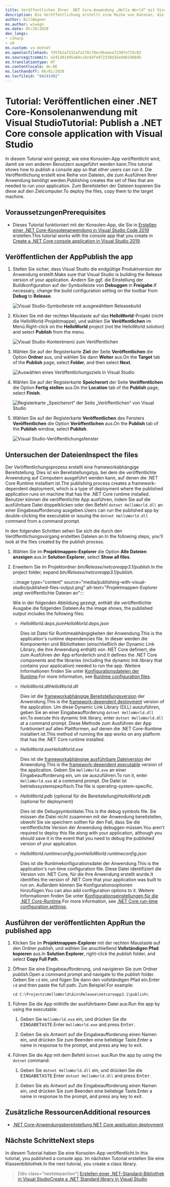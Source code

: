 ```yaml
---
title: Veröffentlichen Ihrer .NET Core-Anwendung „Hello World“ mit Visual Studio
description: Die Veröffentlichung erstellt eine Reihe von Dateien, die zum Ausführen Ihrer .NET Core-Anwendung benötigt werden.
author: BillWagner
ms.author: wiwagn
ms.date: 05/20/2020
dev_langs:
- csharp
- vb
ms.custom: vs-dotnet
ms.openlocfilehash: 745fb2af332afa278c78ec9baeea7230fe725c02
ms.sourcegitcommit: a241301495a84cc8c64fe972330d16edd619868b
ms.translationtype: HT
ms.contentlocale: de-DE
ms.lasthandoff: 06/01/2020
ms.locfileid: "84241492"
---
```

# <a name="tutorial-publish-a-net-core-console-application-with-visual-studio"></a><span data-ttu-id="7b1e5-103">Tutorial: Veröffentlichen einer .NET Core-Konsolenanwendung mit Visual Studio</span><span class="sxs-lookup"><span data-stu-id="7b1e5-103">Tutorial: Publish a .NET Core console application with Visual Studio</span></span>

<span data-ttu-id="7b1e5-104">In diesem Tutorial wird gezeigt, wie eine Konsolen-App veröffentlicht wird, damit sie von anderen Benutzern ausgeführt werden kann.</span><span class="sxs-lookup"><span data-stu-id="7b1e5-104">This tutorial shows how to publish a console app so that other users can run it.</span></span> <span data-ttu-id="7b1e5-105">Die Veröffentlichung erstellt eine Reihe von Dateien, die zum Ausführen Ihrer Anwendung benötigt werden.</span><span class="sxs-lookup"><span data-stu-id="7b1e5-105">Publishing creates the set of files that are needed to run your application.</span></span> <span data-ttu-id="7b1e5-106">Zum Bereitstellen der Dateien kopieren Sie diese auf den Zielcomputer.</span><span class="sxs-lookup"><span data-stu-id="7b1e5-106">To deploy the files, copy them to the target machine.</span></span>

## <a name="prerequisites"></a><span data-ttu-id="7b1e5-107">Voraussetzungen</span><span class="sxs-lookup"><span data-stu-id="7b1e5-107">Prerequisites</span></span>

- <span data-ttu-id="7b1e5-108">Dieses Tutorial funktioniert mit der Konsolen-App, die Sie in [Erstellen einer .NET Core-Konsolenanwendung in Visual Studio Code 2019](with-visual-studio.md) erstellen.</span><span class="sxs-lookup"><span data-stu-id="7b1e5-108">This tutorial works with the console app that you create in [Create a .NET Core console application in Visual Studio 2019](with-visual-studio.md).</span></span>

## <a name="publish-the-app"></a><span data-ttu-id="7b1e5-109">Veröffentlichen der App</span><span class="sxs-lookup"><span data-stu-id="7b1e5-109">Publish the app</span></span>

1. <span data-ttu-id="7b1e5-110">Stellen Sie sicher, dass Visual Studio die endgültige Produktversion der Anwendung erstellt.</span><span class="sxs-lookup"><span data-stu-id="7b1e5-110">Make sure that Visual Studio is building the Release version of your application.</span></span> <span data-ttu-id="7b1e5-111">Ändern Sie ggf. die Einstellung der Buildkonfiguration auf der Symbolleiste von **Debuggen** in **Freigabe**.</span><span class="sxs-lookup"><span data-stu-id="7b1e5-111">If necessary, change the build configuration setting on the toolbar from **Debug** to **Release**.</span></span>

   ![Visual Studio-Symbolleiste mit ausgewähltem Releasebuild](media/publishing-with-visual-studio/visual-studio-toolbar-release.png)

1. <span data-ttu-id="7b1e5-113">Klicken Sie mit der rechten Maustaste auf das **HelloWorld**-Projekt (nicht die HelloWorld-Projektmappe), und wählen Sie **Veröffentlichen** im Menü.</span><span class="sxs-lookup"><span data-stu-id="7b1e5-113">Right-click on the **HelloWorld** project (not the HelloWorld solution) and select **Publish** from the menu.</span></span>

   ![Visual Studio-Kontextmenü zum Veröffentlichen](media/publishing-with-visual-studio/publish-context-menu.png)

1. <span data-ttu-id="7b1e5-115">Wählen Sie auf der Registerkarte **Ziel** der Seite **Veröffentlichen** die Option **Ordner** aus, und wählen Sie dann **Weiter** aus.</span><span class="sxs-lookup"><span data-stu-id="7b1e5-115">On the **Target** tab of the **Publish** page, select **Folder**, and then select **Next**.</span></span>

   ![Auswählen eines Veröffentlichungsziels in Visual Studio](media/publishing-with-visual-studio/pick-publish-target.png)

1. <span data-ttu-id="7b1e5-117">Wählen Sie auf der Registerkarte **Speicherort** der Seite **Veröffentlichen** die Option **Fertig stellen** aus.</span><span class="sxs-lookup"><span data-stu-id="7b1e5-117">On the **Location** tab of the **Publish** page, select **Finish**.</span></span>

   ![Registerkarte „Speicherort“ der Seite „Veröffentlichen“ von Visual Studio](media/publishing-with-visual-studio/publish-page-loc-tab.png)

1. <span data-ttu-id="7b1e5-119">Wählen Sie auf der Registerkarte **Veröffentlichen** des Fensters **Veröffentlichen** die Option **Veröffentlichen** aus.</span><span class="sxs-lookup"><span data-stu-id="7b1e5-119">On the **Publish** tab of the **Publish** window, select **Publish**.</span></span>

   ![Visual Studio-Veröffentlichungsfenster](media/publishing-with-visual-studio/publish-page.png)

## <a name="inspect-the-files"></a><span data-ttu-id="7b1e5-121">Untersuchen der Dateien</span><span class="sxs-lookup"><span data-stu-id="7b1e5-121">Inspect the files</span></span>

<span data-ttu-id="7b1e5-122">Der Veröffentlichungsprozess erstellt eine frameworkabhängige Bereitstellung. Dies ist ein Bereitstellungstyp, bei dem die veröffentlichte Anwendung auf Computern ausgeführt werden kann, auf denen die .NET Core Runtime installiert ist.</span><span class="sxs-lookup"><span data-stu-id="7b1e5-122">The publishing process creates a framework-dependent deployment, which is a type of deployment where the published application runs on machine that has the .NET Core runtime installed.</span></span> <span data-ttu-id="7b1e5-123">Benutzer können die veröffentlichte App ausführen, indem Sie auf die ausführbare Datei doppelklicken oder den Befehl `dotnet HelloWorld.dll` an einer Eingabeaufforderung ausgeben.</span><span class="sxs-lookup"><span data-stu-id="7b1e5-123">Users can run the published app by double-clicking the executable or issuing the `dotnet HelloWorld.dll` command from a command prompt.</span></span>

<span data-ttu-id="7b1e5-124">In den folgenden Schritten sehen Sie sich die durch den Veröffentlichungsvorgang erstellten Dateien an.</span><span class="sxs-lookup"><span data-stu-id="7b1e5-124">In the following steps, you'll look at the files created by the publish process.</span></span>

1. <span data-ttu-id="7b1e5-125">Wählen Sie im **Projektmappen-Explorer** die Option **Alle Dateien anzeigen** aus.</span><span class="sxs-lookup"><span data-stu-id="7b1e5-125">In **Solution Explorer**, select **Show all files**.</span></span>

1. <span data-ttu-id="7b1e5-126">Erweitern Sie im Projektordner *bin/Release/netcoreapp3.1/publish*.</span><span class="sxs-lookup"><span data-stu-id="7b1e5-126">In the project folder, expand *bin/Release/netcoreapp3.1/publish*.</span></span>

   :::image type="content" source="media/publishing-with-visual-studio/published-files-output.png" alt-text="Projektmappen-Explorer zeigt veröffentlichte Dateien an":::

   <span data-ttu-id="7b1e5-128">Wie in der folgenden Abbildung gezeigt, enthält die veröffentlichte Ausgabe die folgenden Dateien:</span><span class="sxs-lookup"><span data-stu-id="7b1e5-128">As the image shows, the published output includes the following files:</span></span>

   * <span data-ttu-id="7b1e5-129">*HelloWorld.deps.json*</span><span class="sxs-lookup"><span data-stu-id="7b1e5-129">*HelloWorld.deps.json*</span></span>

      <span data-ttu-id="7b1e5-130">Dies ist Datei für Runtimeabhängigkeiten der Anwendung.</span><span class="sxs-lookup"><span data-stu-id="7b1e5-130">This is the application's runtime dependencies file.</span></span> <span data-ttu-id="7b1e5-131">In dieser werden die Komponenten und Bibliotheken (einschließlich der Dynamic Link Library, die Ihre Anwendung enthält) von .NET Core definiert, die zum Ausführen der App erforderlich sind.</span><span class="sxs-lookup"><span data-stu-id="7b1e5-131">It defines the .NET Core components and the libraries (including the dynamic link library that contains your application) needed to run the app.</span></span> <span data-ttu-id="7b1e5-132">Weitere Informationen finden Sie unter [Konfigurationsdateien der Runtime](https://github.com/dotnet/cli/blob/85ca206d84633d658d7363894c4ea9d59e515c1a/Documentation/specs/runtime-configuration-file.md).</span><span class="sxs-lookup"><span data-stu-id="7b1e5-132">For more information, see [Runtime configuration files](https://github.com/dotnet/cli/blob/85ca206d84633d658d7363894c4ea9d59e515c1a/Documentation/specs/runtime-configuration-file.md).</span></span>

   * <span data-ttu-id="7b1e5-133">*HelloWorld.dll*</span><span class="sxs-lookup"><span data-stu-id="7b1e5-133">*HelloWorld.dll*</span></span>

      <span data-ttu-id="7b1e5-134">Dies ist die [frameworkabhängige Bereitstellungsversion](../deploying/deploy-with-cli.md#framework-dependent-deployment) der Anwendung.</span><span class="sxs-lookup"><span data-stu-id="7b1e5-134">This is the [framework-dependent deployment](../deploying/deploy-with-cli.md#framework-dependent-deployment) version of the application.</span></span> <span data-ttu-id="7b1e5-135">Um diese Dynamic Link Library (DLL) auszuführen, geben Sie an einer Eingabeaufforderung `dotnet HelloWorld.dll` ein.</span><span class="sxs-lookup"><span data-stu-id="7b1e5-135">To execute this dynamic link library, enter `dotnet HelloWorld.dll` at a command prompt.</span></span> <span data-ttu-id="7b1e5-136">Diese Methode zum Ausführen der App funktioniert auf allen Plattformen, auf denen die .NET Core-Runtime installiert ist.</span><span class="sxs-lookup"><span data-stu-id="7b1e5-136">This method of running the app works on any platform that has the .NET Core runtime installed.</span></span>

   * <span data-ttu-id="7b1e5-137">*HelloWorld.exe*</span><span class="sxs-lookup"><span data-stu-id="7b1e5-137">*HelloWorld.exe*</span></span>

      <span data-ttu-id="7b1e5-138">Dies ist die [frameworkabhängige ausführbare Dateiversion](../deploying/deploy-with-cli.md#framework-dependent-executable) der Anwendung.</span><span class="sxs-lookup"><span data-stu-id="7b1e5-138">This is the [framework-dependent executable](../deploying/deploy-with-cli.md#framework-dependent-executable) version of the application.</span></span> <span data-ttu-id="7b1e5-139">Geben Sie `HelloWorld.exe` an einer Eingabeaufforderung ein, um sie auszuführen.</span><span class="sxs-lookup"><span data-stu-id="7b1e5-139">To run it, enter `HelloWorld.exe` at a command prompt.</span></span> <span data-ttu-id="7b1e5-140">Die Datei ist betriebssystemspezifisch.</span><span class="sxs-lookup"><span data-stu-id="7b1e5-140">The file is operating-system-specific.</span></span>

   * <span data-ttu-id="7b1e5-141">*HelloWorld.pdb* (optional für die Bereitstellung)</span><span class="sxs-lookup"><span data-stu-id="7b1e5-141">*HelloWorld.pdb* (optional for deployment)</span></span>

      <span data-ttu-id="7b1e5-142">Dies ist die Debugsymboldatei.</span><span class="sxs-lookup"><span data-stu-id="7b1e5-142">This is the debug symbols file.</span></span> <span data-ttu-id="7b1e5-143">Sie müssen die Datei nicht zusammen mit der Anwendung bereitstellen, obwohl Sie sie speichern sollten für den Fall, dass Sie die veröffentlichte Version der Anwendung debuggen müssen.</span><span class="sxs-lookup"><span data-stu-id="7b1e5-143">You aren't required to deploy this file along with your application, although you should save it in the event that you need to debug the published version of your application.</span></span>

   * <span data-ttu-id="7b1e5-144">*HelloWorld.runtimeconfig.json*</span><span class="sxs-lookup"><span data-stu-id="7b1e5-144">*HelloWorld.runtimeconfig.json*</span></span>

      <span data-ttu-id="7b1e5-145">Dies ist die Runtimekonfigurationsdatei der Anwendung.</span><span class="sxs-lookup"><span data-stu-id="7b1e5-145">This is the application's run-time configuration file.</span></span> <span data-ttu-id="7b1e5-146">Diese Datei identifiziert die Version von .NET Core, für die Ihre Anwendung erstellt wurde.</span><span class="sxs-lookup"><span data-stu-id="7b1e5-146">It identifies the version of .NET Core that your application was built to run on.</span></span> <span data-ttu-id="7b1e5-147">Außerdem können Sie Konfigurationsoptionen hinzufügen.</span><span class="sxs-lookup"><span data-stu-id="7b1e5-147">You can also add configuration options to it.</span></span> <span data-ttu-id="7b1e5-148">Weitere Informationen finden Sie unter [Konfigurationseinstellungen für die .NET Core-Runtime](../run-time-config/index.md#runtimeconfigjson).</span><span class="sxs-lookup"><span data-stu-id="7b1e5-148">For more information, see [.NET Core run-time configuration settings](../run-time-config/index.md#runtimeconfigjson).</span></span>

## <a name="run-the-published-app"></a><span data-ttu-id="7b1e5-149">Ausführen der veröffentlichten App</span><span class="sxs-lookup"><span data-stu-id="7b1e5-149">Run the published app</span></span>

1. <span data-ttu-id="7b1e5-150">Klicken Sie im **Projektmappen-Explorer** mit der rechten Maustaste auf den Ordner *publish*, und wählen Sie anschließend **Vollständigen Pfad kopieren** aus.</span><span class="sxs-lookup"><span data-stu-id="7b1e5-150">In **Solution Explorer**, right-click the *publish* folder, and select **Copy Full Path**.</span></span>

1. <span data-ttu-id="7b1e5-151">Öffnen Sie eine Eingabeaufforderung, und navigieren Sie zum Ordner *publish*.</span><span class="sxs-lookup"><span data-stu-id="7b1e5-151">Open a command prompt and navigate to the *publish* folder.</span></span> <span data-ttu-id="7b1e5-152">Geben Sie `cd` ein, und fügen Sie dann den vollständigen Pfad ein.</span><span class="sxs-lookup"><span data-stu-id="7b1e5-152">Enter `cd` and then paste the full path.</span></span> <span data-ttu-id="7b1e5-153">Zum Beispiel:</span><span class="sxs-lookup"><span data-stu-id="7b1e5-153">For example:</span></span>

   ```
   cd C:\Projects\HelloWorld\bin\Release\netcoreapp3.1\publish\
   ```

1. <span data-ttu-id="7b1e5-154">Führen Sie die App mithilfe der ausführbaren Datei aus:</span><span class="sxs-lookup"><span data-stu-id="7b1e5-154">Run the app by using the executable:</span></span>

   1. <span data-ttu-id="7b1e5-155">Geben Sie `HelloWorld.exe` ein, und drücken Sie die <kbd>EINGABETASTE</kbd>.</span><span class="sxs-lookup"><span data-stu-id="7b1e5-155">Enter `HelloWorld.exe` and press <kbd>Enter</kbd>.</span></span>

   1. <span data-ttu-id="7b1e5-156">Geben Sie als Antwort auf die Eingabeaufforderung einen Namen ein, und drücken Sie zum Beenden eine beliebige Taste.</span><span class="sxs-lookup"><span data-stu-id="7b1e5-156">Enter a name in response to the prompt, and press any key to exit.</span></span>

1. <span data-ttu-id="7b1e5-157">Führen Sie die App mit dem Befehl `dotnet` aus:</span><span class="sxs-lookup"><span data-stu-id="7b1e5-157">Run the app by using the `dotnet` command:</span></span>

   1. <span data-ttu-id="7b1e5-158">Geben Sie `dotnet HelloWorld.dll` ein, und drücken Sie die <kbd>EINGABETASTE</kbd>.</span><span class="sxs-lookup"><span data-stu-id="7b1e5-158">Enter `dotnet HelloWorld.dll` and press <kbd>Enter</kbd>.</span></span>

   1. <span data-ttu-id="7b1e5-159">Geben Sie als Antwort auf die Eingabeaufforderung einen Namen ein, und drücken Sie zum Beenden eine beliebige Taste.</span><span class="sxs-lookup"><span data-stu-id="7b1e5-159">Enter a name in response to the prompt, and press any key to exit.</span></span>

## <a name="additional-resources"></a><span data-ttu-id="7b1e5-160">Zusätzliche Ressourcen</span><span class="sxs-lookup"><span data-stu-id="7b1e5-160">Additional resources</span></span>

- [<span data-ttu-id="7b1e5-161">.NET Core-Anwendungsbereitstellung</span><span class="sxs-lookup"><span data-stu-id="7b1e5-161">.NET Core application deployment</span></span>](../deploying/index.md)

## <a name="next-steps"></a><span data-ttu-id="7b1e5-162">Nächste Schritte</span><span class="sxs-lookup"><span data-stu-id="7b1e5-162">Next steps</span></span>

<span data-ttu-id="7b1e5-163">In diesem Tutorial haben Sie eine Konsolen-App veröffentlicht.</span><span class="sxs-lookup"><span data-stu-id="7b1e5-163">In this tutorial, you published a console app.</span></span> <span data-ttu-id="7b1e5-164">Im nächsten Tutorial erstellen Sie eine Klassenbibliothek.</span><span class="sxs-lookup"><span data-stu-id="7b1e5-164">In the next tutorial, you create a class library.</span></span>

> [!div class="nextstepaction"]
> [<span data-ttu-id="7b1e5-165">Erstellen einer .NET-Standard-Bibliothek in Visual Studio</span><span class="sxs-lookup"><span data-stu-id="7b1e5-165">Create a .NET Standard library in Visual Studio</span></span>](library-with-visual-studio.md)
